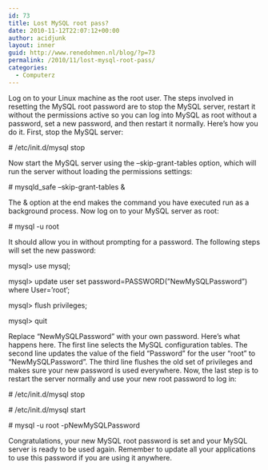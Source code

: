 ```yaml
---
id: 73
title: Lost MySQL root pass?
date: 2010-11-12T22:07:12+00:00
author: acidjunk
layout: inner
guid: http://www.renedohmen.nl/blog/?p=73
permalink: /2010/11/lost-mysql-root-pass/
categories:
  - Computerz
---
```

Log on to your Linux machine as the root user. The steps involved in resetting the MySQL root password are to stop the MySQL server, restart it without the permissions active so you can log into MySQL as root without a password, set a new password, and then restart it normally. Here’s how you do it. First, stop the MySQL server:

\# /etc/init.d/mysql stop

Now start the MySQL server using the &#8211;skip-grant-tables option, which will run the server without loading the permissions settings:

\# mysqld_safe &#8211;skip-grant-tables &

The & option at the end makes the command you have executed run as a background process. Now log on to your MySQL server as root:

\# mysql -u root

It should allow you in without prompting for a password. The following steps will set the new password:

mysql> use mysql;
  
mysql> update user set password=PASSWORD(”NewMySQLPassword”) where User=’root’;
  
mysql> flush privileges;
  
mysql> quit

Replace “NewMySQLPassword” with your own password. Here’s what happens here. The first line selects the MySQL configuration tables. The second line updates the value of the field “Password” for the user “root” to “NewMySQLPassword”. The third line flushes the old set of privileges and makes sure your new password is used everywhere. Now, the last step is to restart the server normally and use your new root password to log in:

\# /etc/init.d/mysql stop
  
\# /etc/init.d/mysql start
  
\# mysql -u root -pNewMySQLPassword

Congratulations, your new MySQL root password is set and your MySQL server is ready to be used again. Remember to update all your applications to use this password if you are using it anywhere.